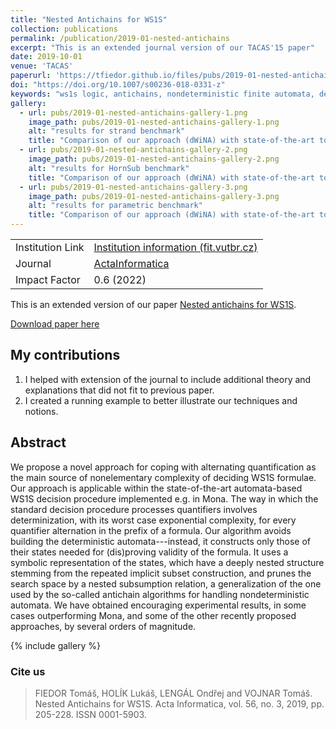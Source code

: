 ```yaml
---
title: "Nested Antichains for WS1S"
collection: publications
permalink: /publication/2019-01-nested-antichains
excerpt: "This is an extended journal version of our TACAS'15 paper"
date: 2019-10-01
venue: 'TACAS'
paperurl: 'https://tfiedor.github.io/files/pubs/2019-01-nested-antichains.pdf'
doi: "https://doi.org/10.1007/s00236-018-0331-z"
keywords: "ws1s logic, antichains, nondeterministic finite automata, decision procedure"
gallery:
  - url: pubs/2019-01-nested-antichains-gallery-1.png
    image_path: pubs/2019-01-nested-antichains-gallery-1.png
    alt: "results for strand benchmark"
    title: "Comparison of our approach (dWiNA) with state-of-the-art tool MONA on strand benchmark"
  - url: pubs/2019-01-nested-antichains-gallery-2.png
    image_path: pubs/2019-01-nested-antichains-gallery-2.png
    alt: "results for HornSub benchmark"
    title: "Comparison of our approach (dWiNA) with state-of-the-art tool MONA on HornSub benchmark"
  - url: pubs/2019-01-nested-antichains-gallery-3.png
    image_path: pubs/2019-01-nested-antichains-gallery-3.png
    alt: "results for parametric benchmark"
    title: "Comparison of our approach (dWiNA) with state-of-the-art tool MONA on parametric formulae. The notion of k depends on the family. The higher the k, the more complex the formula is."
---
```

|                  |                                                                                              |
|------------------|----------------------------------------------------------------------------------------------|
| Institution Link | [Institution information (fit.vutbr.cz)](https://www.fit.vut.cz/research/publication/11889/) |
| Journal          | [ActaInformatica](https://www.springer.com/journal/236)                                      |
| Impact Factor    | 0.6 (2022)                                                                                   |

This is an extended version of our paper [Nested antichains for WS1S](tfiedor.github.io/pubs/2015-01-nested-antichains).

[<i class="fas fa-fw fa-file-pdf zoom" aria-hidden="true"></i> Download paper here](https://tfiedor.github.io/files/pubs/2019-01-nested-antichains.pdf)

## My contributions

1. I helped with extension of the journal to include additional theory and explanations that did not fit to previous
   paper.
2. I created a running example to better illustrate our techniques and notions.

## Abstract

We propose a novel approach for coping with alternating quantification as the main source of nonelementary complexity of
deciding WS1S formulae. Our approach is applicable within the state-of-the-art automata-based WS1S decision procedure
implemented e.g. in Mona. The way in which the standard decision procedure processes quantifiers involves
determinization, with its worst case exponential complexity, for every quantifier alternation in the prefix of a
formula. Our algorithm avoids building the deterministic automata---instead, it constructs only those of their states
needed for (dis)proving validity of the formula. It uses a symbolic representation of the states, which have a deeply
nested structure stemming from the repeated implicit subset construction, and prunes the search space by a nested
subsumption relation, a generalization of the one used by the so-called antichain algorithms for handling
nondeterministic automata. We have obtained encouraging experimental results, in some cases outperforming Mona, and some
of the other recently proposed approaches, by several orders of magnitude.

{% include gallery %}

###  Cite us

> FIEDOR Tomáš, HOLÍK Lukáš, LENGÁL Ondřej and VOJNAR Tomáš. Nested Antichains for WS1S. Acta Informatica, vol. 56, no. 3, 2019, pp. 205-228. ISSN 0001-5903.
